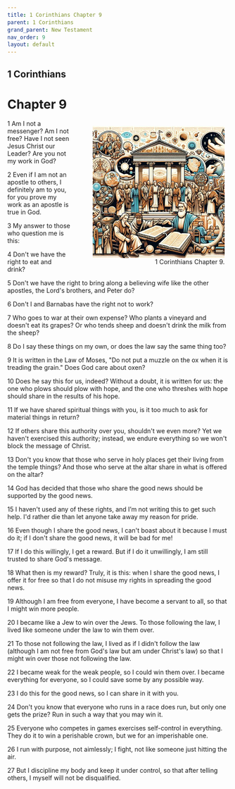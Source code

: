 ```yaml
---
title: 1 Corinthians Chapter 9
parent: 1 Corinthians
grand_parent: New Testament
nav_order: 9
layout: default
---
```


## 1 Corinthians

# Chapter 9

<figure style="float: right; margin-right: 10px;">
    <img src="/assets/Image/1 Corinthians/500/9.jpg" alt="1 Corinthians Chapter 9" style="width: 300px; height: 300px; float: right;padding-left: 10px;"/>
    <figcaption style="clear: both;text-align: right;">1 Corinthians Chapter 9.</figcaption>
</figure>
1 Am I not a messenger? Am I not free? Have I not seen Jesus Christ our Leader? Are you not my work in God?

2 Even if I am not an apostle to others, I definitely am to you, for you prove my work as an apostle is true in God.

3 My answer to those who question me is this:

4 Don't we have the right to eat and drink?

5 Don't we have the right to bring along a believing wife like the other apostles, the Lord's brothers, and Peter do?

6 Don't I and Barnabas have the right not to work?

7 Who goes to war at their own expense? Who plants a vineyard and doesn't eat its grapes? Or who tends sheep and doesn't drink the milk from the sheep?

8 Do I say these things on my own, or does the law say the same thing too?

9 It is written in the Law of Moses, "Do not put a muzzle on the ox when it is treading the grain." Does God care about oxen?

10 Does he say this for us, indeed? Without a doubt, it is written for us: the one who plows should plow with hope, and the one who threshes with hope should share in the results of his hope.

11 If we have shared spiritual things with you, is it too much to ask for material things in return?

12 If others share this authority over you, shouldn't we even more? Yet we haven't exercised this authority; instead, we endure everything so we won't block the message of Christ.

13 Don't you know that those who serve in holy places get their living from the temple things? And those who serve at the altar share in what is offered on the altar?

14 God has decided that those who share the good news should be supported by the good news.

15 I haven't used any of these rights, and I’m not writing this to get such help. I'd rather die than let anyone take away my reason for pride.

16 Even though I share the good news, I can't boast about it because I must do it; if I don't share the good news, it will be bad for me!

17 If I do this willingly, I get a reward. But if I do it unwillingly, I am still trusted to share God's message.

18 What then is my reward? Truly, it is this: when I share the good news, I offer it for free so that I do not misuse my rights in spreading the good news.

19 Although I am free from everyone, I have become a servant to all, so that I might win more people.

20 I became like a Jew to win over the Jews. To those following the law, I lived like someone under the law to win them over.

21 To those not following the law, I lived as if I didn't follow the law (although I am not free from God's law but am under Christ's law) so that I might win over those not following the law.

22 I became weak for the weak people, so I could win them over. I became everything for everyone, so I could save some by any possible way.

23 I do this for the good news, so I can share in it with you.

24 Don't you know that everyone who runs in a race does run, but only one gets the prize? Run in such a way that you may win it.

25 Everyone who competes in games exercises self-control in everything. They do it to win a perishable crown, but we for an imperishable one.

26 I run with purpose, not aimlessly; I fight, not like someone just hitting the air.

27 But I discipline my body and keep it under control, so that after telling others, I myself will not be disqualified.


